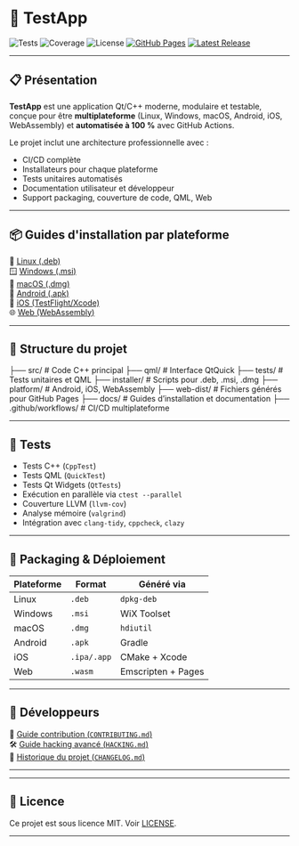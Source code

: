 # 🧠 TestApp

![Tests](https://github.com/cyber-ribouldingue/test-beta/actions/workflows/tests.yaml/badge.svg)
![Coverage](https://img.shields.io/badge/coverage-100%25-brightgreen)
![License](https://img.shields.io/github/license/cyber-ribouldingue/test-beta)
[![GitHub Pages](https://img.shields.io/website?url=https%3A%2F%2Fcyber-ribouldingue.github.io%2Ftest-beta%2F)](https://cyber-ribouldingue.github.io/test-beta/)
[![Latest Release](https://img.shields.io/github/v/release/cyber-ribouldingue/test-beta)](https://github.com/cyber-ribouldingue/test-beta/releases)

---

## 📋 Présentation

**TestApp** est une application Qt/C++ moderne, modulaire et testable, conçue pour être **multiplateforme** (Linux, Windows, macOS, Android, iOS, WebAssembly) et **automatisée à 100 %** avec GitHub Actions.

Le projet inclut une architecture professionnelle avec :
- CI/CD complète
- Installateurs pour chaque plateforme
- Tests unitaires automatisés
- Documentation utilisateur et développeur
- Support packaging, couverture de code, QML, Web

---

## 📦 Guides d'installation par plateforme

🧊 [Linux (.deb)](docs/README-installation-linux.md)  
🪟 [Windows (.msi)](docs/README-installation-windows.md)  
🍎 [macOS (.dmg)](docs/README-installation-macos.md)  
🤖 [Android (.apk)](docs/README-installation-android.md)  
📱 [iOS (TestFlight/Xcode)](docs/README-installation-ios.md)  
🌐 [Web (WebAssembly)](docs/README-installation-web.md)

---

## 🧱 Structure du projet
├── src/ # Code C++ principal ├── qml/ # Interface QtQuick ├── tests/ # Tests unitaires et QML ├── installer/ # Scripts pour .deb, .msi, .dmg ├── platform/ # Android, iOS, WebAssembly ├── web-dist/ # Fichiers générés pour GitHub Pages ├── docs/ # Guides d’installation et documentation ├── .github/workflows/ # CI/CD multiplateforme


---

## 🧪 Tests

- Tests C++ (`CppTest`)
- Tests QML (`QuickTest`)
- Tests Qt Widgets (`QtTests`)
- Exécution en parallèle via `ctest --parallel`
- Couverture LLVM (`llvm-cov`)
- Analyse mémoire (`valgrind`)
- Intégration avec `clang-tidy`, `cppcheck`, `clazy`

---

## 🚀 Packaging & Déploiement

| Plateforme | Format     | Généré via        |
|------------|------------|-------------------|
| Linux      | `.deb`     | `dpkg-deb`        |
| Windows    | `.msi`     | WiX Toolset       |
| macOS      | `.dmg`     | `hdiutil`         |
| Android    | `.apk`     | Gradle            |
| iOS        | `.ipa/.app`| CMake + Xcode     |
| Web        | `.wasm`    | Emscripten + Pages|

---

## 🧠 Développeurs

📘 [Guide contribution (`CONTRIBUTING.md`)](CONTRIBUTING.md)  
🛠 [Guide hacking avancé (`HACKING.md`)](HACKING.md)  
📜 [Historique du projet (`CHANGELOG.md`)](CHANGELOG.md)

---



---

## 📝 Licence

Ce projet est sous licence MIT. Voir [LICENSE](LICENSE).

---

